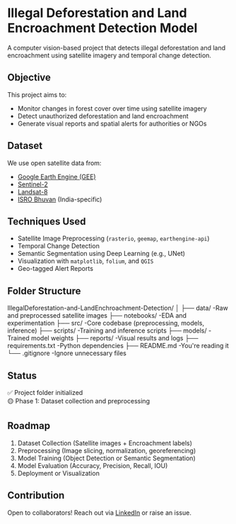 
# Illegal Deforestation and Land Encroachment Detection Model

A computer vision-based project that detects illegal deforestation and land encroachment using satellite imagery and temporal change detection.


##  Objective

This project aims to:
- Monitor changes in forest cover over time using satellite imagery
- Detect unauthorized deforestation and land encroachment
- Generate visual reports and spatial alerts for authorities or NGOs



##  Dataset

We use open satellite data from:
- [Google Earth Engine (GEE)](https://earthengine.google.com/)
- [Sentinel-2](https://scihub.copernicus.eu/)
- [Landsat-8](https://landsat.gsfc.nasa.gov/)
- [ISRO Bhuvan](https://bhuvan.nrsc.gov.in/) (India-specific)



##  Techniques Used

- Satellite Image Preprocessing (`rasterio`, `geemap`, `earthengine-api`)
- Temporal Change Detection
- Semantic Segmentation using Deep Learning (e.g., UNet)
- Visualization with `matplotlib`, `folium`, and `QGIS`
- Geo-tagged Alert Reports


## Folder Structure
IllegalDeforestation-and-LandEnchroachment-Detection/
│
├── data/ -Raw and preprocessed satellite images
├── notebooks/ -EDA and experimentation
├── src/ -Core codebase (preprocessing, models, inference)
├── scripts/ -Training and inference scripts
├── models/ -Trained model weights
├── reports/ -Visual results and logs
├── requirements.txt -Python dependencies
├── README.md -You're reading it
└── .gitignore -Ignore unnecessary files


## Status
✅ Project folder initialized  
🟡 Phase 1: Dataset collection and preprocessing

## Roadmap
1. Dataset Collection (Satellite images + Encroachment labels)
2. Preprocessing (Image slicing, normalization, georeferencing)
3. Model Training (Object Detection or Semantic Segmentation)
4. Model Evaluation (Accuracy, Precision, Recall, IOU)
5. Deployment or Visualization

##  Contribution
Open to collaborators! Reach out via [LinkedIn](https://www.linkedin.com/in/yash-nabde/) or raise an issue.

